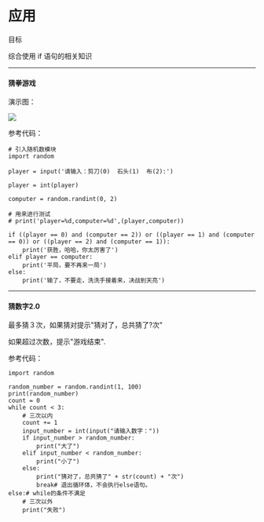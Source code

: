 # 应用

目标

综合使用 if 语句的相关知识

---
#### 猜拳游戏


演示图：

![](http://www.python87.com/uploads/allimg/200103/1_2155477321.png)

参考代码：
```
# 引入随机数模块
import random

player = input('请输入：剪刀(0)  石头(1)  布(2):')

player = int(player)

computer = random.randint(0, 2)

# 用来进行测试
# print('player=%d,computer=%d',(player,computer))

if ((player == 0) and (computer == 2)) or ((player == 1) and (computer == 0)) or ((player == 2) and (computer == 1)):
    print('获胜，哈哈，你太厉害了')
elif player == computer:
    print('平局，要不再来一局')
else:
    print('输了，不要走，洗洗手接着来，决战到天亮')
```
-----

#### 猜数字2.0


最多猜３次，如果猜对提示"猜对了，总共猜了?次"

如果超过次数，提示"游戏结束".

参考代码：

```
import random

random_number = random.randint(1, 100)
print(random_number)
count = 0
while count < 3:
    # 三次以内
    count += 1
    input_number = int(input("请输入数字："))
    if input_number > random_number:
        print("大了")
    elif input_number < random_number:
        print("小了")
    else:
        print("猜对了，总共猜了" + str(count) + "次")
        break# 退出循环体，不会执行else语句。
else:# while的条件不满足
    # 三次以外
    print("失败")
```
